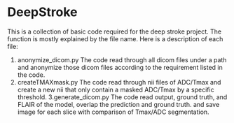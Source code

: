 # DeepStroke
This is a collection of basic code required for the deep stroke project.
The function is mostly explained by the file name. Here is a description of each file:
1. anonymize_dicom.py
  The code read through all dicom files under a path and anonymize those dicom files according to the requirement listed in the code.
2. createTMAXmask.py
  The code read through nii files of ADC/Tmax and create a new nii that only contain a masked ADC/Tmax by a specific threshold.
3.generate_dicom.py
  The code read output, ground truth, and FLAIR of the model, overlap the prediction and ground truth. and save image for each slice with comparison of Tmax/ADC segmentation.
